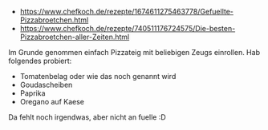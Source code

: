 

- https://www.chefkoch.de/rezepte/1674611275463778/Gefuellte-Pizzabroetchen.html
- https://www.chefkoch.de/rezepte/740511176724575/Die-besten-Pizzabroetchen-aller-Zeiten.html

Im Grunde genommen einfach Pizzateig mit beliebigen Zeugs einrollen. Hab folgendes probiert:

- Tomatenbelag oder wie das noch genannt wird
- Goudascheiben
- Paprika
- Oregano auf Kaese

Da fehlt noch irgendwas, aber nicht an fuelle :D
